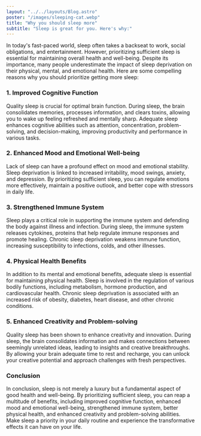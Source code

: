 ```yaml
---
layout: "../../layouts/Blog.astro"
poster: "/images/sleeping-cat.webp"
title: "Why you should sleep more"
subtitle: "Sleep is great for you. Here's why:"
---
```


In today's fast-paced world, sleep often takes a backseat to work, social obligations, and entertainment. However, prioritizing sufficient sleep is essential for maintaining overall health and well-being. Despite its importance, many people underestimate the impact of sleep deprivation on their physical, mental, and emotional health. Here are some compelling reasons why you should prioritize getting more sleep:

### 1. Improved Cognitive Function

Quality sleep is crucial for optimal brain function. During sleep, the brain consolidates memories, processes information, and clears toxins, allowing you to wake up feeling refreshed and mentally sharp. Adequate sleep enhances cognitive abilities such as attention, concentration, problem-solving, and decision-making, improving productivity and performance in various tasks.

### 2. Enhanced Mood and Emotional Well-being

Lack of sleep can have a profound effect on mood and emotional stability. Sleep deprivation is linked to increased irritability, mood swings, anxiety, and depression. By prioritizing sufficient sleep, you can regulate emotions more effectively, maintain a positive outlook, and better cope with stressors in daily life.

### 3. Strengthened Immune System

Sleep plays a critical role in supporting the immune system and defending the body against illness and infection. During sleep, the immune system releases cytokines, proteins that help regulate immune responses and promote healing. Chronic sleep deprivation weakens immune function, increasing susceptibility to infections, colds, and other illnesses.

### 4. Physical Health Benefits

In addition to its mental and emotional benefits, adequate sleep is essential for maintaining physical health. Sleep is involved in the regulation of various bodily functions, including metabolism, hormone production, and cardiovascular health. Chronic sleep deprivation is associated with an increased risk of obesity, diabetes, heart disease, and other chronic conditions.

### 5. Enhanced Creativity and Problem-solving

Quality sleep has been shown to enhance creativity and innovation. During sleep, the brain consolidates information and makes connections between seemingly unrelated ideas, leading to insights and creative breakthroughs. By allowing your brain adequate time to rest and recharge, you can unlock your creative potential and approach challenges with fresh perspectives.

### Conclusion

In conclusion, sleep is not merely a luxury but a fundamental aspect of good health and well-being. By prioritizing sufficient sleep, you can reap a multitude of benefits, including improved cognitive function, enhanced mood and emotional well-being, strengthened immune system, better physical health, and enhanced creativity and problem-solving abilities. Make sleep a priority in your daily routine and experience the transformative effects it can have on your life.
